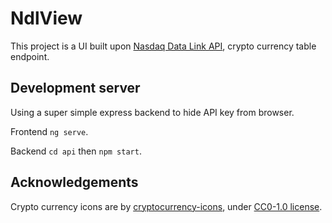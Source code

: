 # NdlView

This project is a UI built upon [Nasdaq Data Link API](https://data.nasdaq.com/tools/api), crypto currency table endpoint.

## Development server

Using a super simple express backend to hide API key from browser.

Frontend `ng serve`.

Backend `cd api` then `npm start`.

## Acknowledgements

Crypto currency icons are by [cryptocurrency-icons](https://github.com/spothq/cryptocurrency-icons), under [CC0-1.0 license](https://creativecommons.org/publicdomain/zero/1.0/).